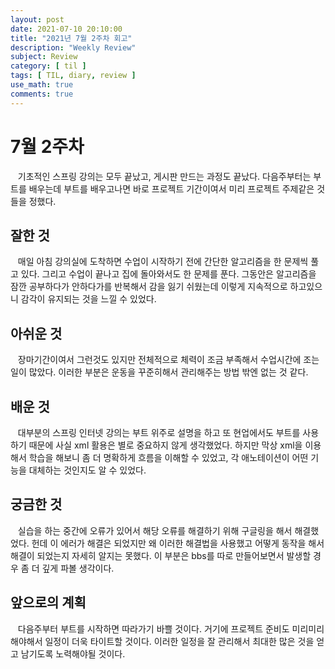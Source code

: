 ```yaml
---
layout: post
date: 2021-07-10 20:10:00
title: "2021년 7월 2주차 회고"
description: "Weekly Review"
subject: Review
category: [ til ]
tags: [ TIL, diary, review ]
use_math: true
comments: true
---
```


# 7월 2주차

&nbsp;&nbsp;&nbsp;기초적인 스프링 강의는 모두 끝났고, 게시판 만드는 과정도 끝났다. 다음주부터는 부트를 배우는데 부트를 배우고나면 바로 프로젝트 기간이여서 미리 프로젝트 주제같은 것들을 정했다.

## 잘한 것

&nbsp;&nbsp;&nbsp;매일 아침 강의실에 도착하면 수업이 시작하기 전에 간단한 알고리즘을 한 문제씩 풀고 있다. 그리고 수업이 끝나고 집에 돌아와서도 한 문제를 푼다. 그동안은 알고리즘을 잠깐 공부하다가 안하다가를 반복해서 감을 잃기 쉬웠는데 이렇게 지속적으로 하고있으니 감각이 유지되는 것을 느낄 수 있었다.

## 아쉬운 것

&nbsp;&nbsp;&nbsp;장마기간이여서 그런것도 있지만 전체적으로 체력이 조금 부족해서 수업시간에 조는 일이 많았다. 이러한 부분은 운동을 꾸준히해서 관리해주는 방법 밖엔 없는 것 같다.

## 배운 것

&nbsp;&nbsp;&nbsp;대부분의 스프링 인터넷 강의는 부트 위주로 설명을 하고 또 현업에서도 부트를 사용하기 때문에 사실 xml 활용은 별로 중요하지 않게 생각했었다. 하지만 막상 xml을 이용해서 학습을 해보니 좀 더 명확하게 흐름을 이해할 수 있었고, 각 애노테이션이 어떤 기능을 대체하는 것인지도 알 수 있었다.

## 궁금한 것

&nbsp;&nbsp;&nbsp;실습을 하는 중간에 오류가 있어서 해당 오류를 해결하기 위해 구글링을 해서 해결했었다. 헌데 이 에러가 해결은 되었지만 왜 이러한 해결법을 사용했고 어떻게 동작을 해서 해결이 되었는지 자세히 알지는 못했다. 이 부분은 bbs를 따로 만들어보면서 발생할 경우 좀 더 깊게 파볼 생각이다.

## 앞으로의 계획

&nbsp;&nbsp;&nbsp;다음주부터 부트를 시작하면 따라가기 바쁠 것이다. 거기에 프로젝트 준비도 미리미리 해야해서 일정이 더욱 타이트할 것이다. 이러한 일정을 잘 관리해서 최대한 많은 것을 얻고 남기도록 노력해야될 것이다.